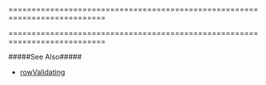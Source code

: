 <!--**
/*-------------------------------------------
    Auto-generated file. Do not modify.
-------------------------------------------

**-->
===========================================================================
<!--merge--><!--/merge-->
===========================================================================

<!--fullDescription-->
#####See Also#####
- [rowValidating]({basewidgetpath}/Events/#rowValidating)
<!--/fullDescription-->

<!--handmade-->
<!--/handmade-->
